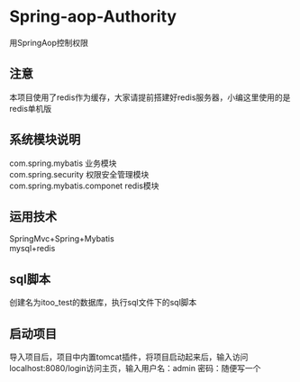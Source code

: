 # Spring-aop-Authority
用SpringAop控制权限
## 注意
本项目使用了redis作为缓存，大家请提前搭建好redis服务器，小编这里使用的是redis单机版
## 系统模块说明
com.spring.mybatis 业务模块 <br>
com.spring.security 权限安全管理模块 <br>
com.spring.mybatis.componet redis模块
## 运用技术
SpringMvc+Spring+Mybatis<br>
mysql+redis
## sql脚本
创建名为itoo_test的数据库，执行sql文件下的sql脚本
## 启动项目
导入项目后，项目中内置tomcat插件，将项目启动起来后，输入访问localhost:8080/login访问主页，输入用户名：admin 密码：随便写一个


